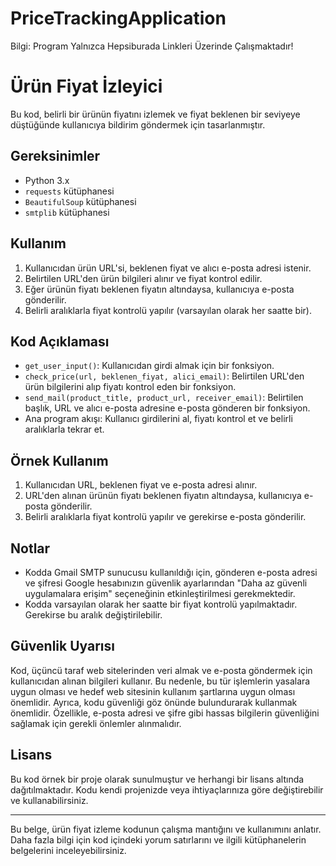# PriceTrackingApplication

Bilgi: Program Yalnızca Hepsiburada Linkleri Üzerinde Çalışmaktadır!

# Ürün Fiyat İzleyici

Bu kod, belirli bir ürünün fiyatını izlemek ve fiyat beklenen bir seviyeye düştüğünde kullanıcıya bildirim göndermek için tasarlanmıştır.

## Gereksinimler

- Python 3.x
- `requests` kütüphanesi
- `BeautifulSoup` kütüphanesi
- `smtplib` kütüphanesi

## Kullanım

1. Kullanıcıdan ürün URL'si, beklenen fiyat ve alıcı e-posta adresi istenir.
2. Belirtilen URL'den ürün bilgileri alınır ve fiyat kontrol edilir.
3. Eğer ürünün fiyatı beklenen fiyatın altındaysa, kullanıcıya e-posta gönderilir.
4. Belirli aralıklarla fiyat kontrolü yapılır (varsayılan olarak her saatte bir).

## Kod Açıklaması

- `get_user_input()`: Kullanıcıdan girdi almak için bir fonksiyon.
- `check_price(url, beklenen_fiyat, alici_email)`: Belirtilen URL'den ürün bilgilerini alıp fiyatı kontrol eden bir fonksiyon.
- `send_mail(product_title, product_url, receiver_email)`: Belirtilen başlık, URL ve alıcı e-posta adresine e-posta gönderen bir fonksiyon.
- Ana program akışı: Kullanıcı girdilerini al, fiyatı kontrol et ve belirli aralıklarla tekrar et.

## Örnek Kullanım

1. Kullanıcıdan URL, beklenen fiyat ve e-posta adresi alınır.
2. URL'den alınan ürünün fiyatı beklenen fiyatın altındaysa, kullanıcıya e-posta gönderilir.
3. Belirli aralıklarla fiyat kontrolü yapılır ve gerekirse e-posta gönderilir.

## Notlar

- Kodda Gmail SMTP sunucusu kullanıldığı için, gönderen e-posta adresi ve şifresi Google hesabınızın güvenlik ayarlarından "Daha az güvenli uygulamalara erişim" seçeneğinin etkinleştirilmesi gerekmektedir.
- Kodda varsayılan olarak her saatte bir fiyat kontrolü yapılmaktadır. Gerekirse bu aralık değiştirilebilir.

## Güvenlik Uyarısı

Kod, üçüncü taraf web sitelerinden veri almak ve e-posta göndermek için kullanıcıdan alınan bilgileri kullanır. Bu nedenle, bu tür işlemlerin yasalara uygun olması ve hedef web sitesinin kullanım şartlarına uygun olması önemlidir. Ayrıca, kodu güvenliği göz önünde bulundurarak kullanmak önemlidir. Özellikle, e-posta adresi ve şifre gibi hassas bilgilerin güvenliğini sağlamak için gerekli önlemler alınmalıdır.

## Lisans

Bu kod örnek bir proje olarak sunulmuştur ve herhangi bir lisans altında dağıtılmaktadır. Kodu kendi projenizde veya ihtiyaçlarınıza göre değiştirebilir ve kullanabilirsiniz.

---

Bu belge, ürün fiyat izleme kodunun çalışma mantığını ve kullanımını anlatır. Daha fazla bilgi için kod içindeki yorum satırlarını ve ilgili kütüphanelerin belgelerini inceleyebilirsiniz.
